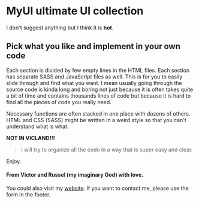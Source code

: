 # MyUI ultimate UI collection 

I don't suggest anything but I think it is **hot**.

## Pick what you like and implement in your own code

Each section is divided by few empty lines in the HTML files. Each section has separate SASS and JavaScript files as well. This is for you to easily slide through and find what you want. I mean usually going through the source code is kinda long and boring not just because it is often takes quite a bit of time and contains thousands lines of code but because it is hard to find all the pieces of code you really need. 

Necessary functions are often stacked in one place with dozens of others. HTML and CSS (SASS) might be written in a weird style so that you can't understand what is what. 

**NOT IN VICLAND!!!**

> I will try to organize all the code in a way that is super easy and clear.

Enjoy.

#### From Victor and Russel (my imaginary God) with love.

You could also visit my [website](http://felp.website/). 
If you want to contact me, please use the form in the footer.